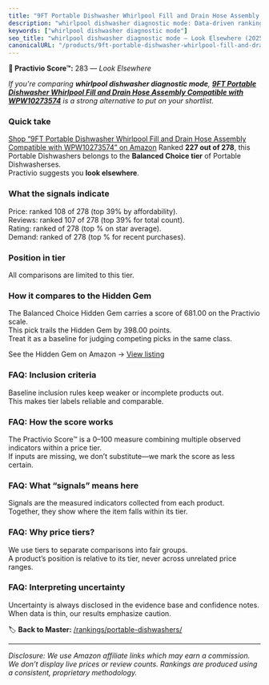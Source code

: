 ```yaml
---
title: "9FT Portable Dishwasher Whirlpool Fill and Drain Hose Assembly Compatible with WPW10273574"
description: "whirlpool dishwasher diagnostic mode: Data-driven ranking using the Practivio Score™. Positioned by quality, value, demand, findability, momentum."
keywords: ["whirlpool dishwasher diagnostic mode"]
seo_title: "whirlpool dishwasher diagnostic mode — Look Elsewhere (2025)"
canonicalURL: "/products/9ft-portable-dishwasher-whirlpool-fill-and-drain-hose-assembly-compatible-with-wpw10273574-B0DNWTW1C3/"
---
```


**🚫 Practivio Score™:** 283 — _Look Elsewhere_


*If you're comparing **whirlpool dishwasher diagnostic mode**, **[9FT Portable Dishwasher Whirlpool Fill and Drain Hose Assembly Compatible with WPW10273574](https://www.amazon.com/dp/B0DNWTW1C3?tag=practivio-20)** is a strong alternative to put on your shortlist.*
### Quick take
[Shop “9FT Portable Dishwasher Whirlpool Fill and Drain Hose Assembly Compatible with WPW10273574” on Amazon](https://www.amazon.com/dp/B0DNWTW1C3?tag=practivio-20)
Ranked **227 out of 278**, this Portable Dishwashers belongs to the **Balanced Choice tier** of Portable Dishwasherses.  
Practivio suggests you **look elsewhere**.

### What the signals indicate
Price: ranked 108 of 278 (top 39% by affordability).  
Reviews: ranked 107 of 278 (top 39% for total count).  
Rating: ranked  of 278 (top % on star average).  
Demand: ranked  of 278 (top % for recent purchases).

### Position in tier
All comparisons are limited to this tier.

### How it compares to the Hidden Gem
The Balanced Choice Hidden Gem carries a score of 681.00 on the Practivio scale.  
This pick trails the Hidden Gem by 398.00 points.  
Treat it as a baseline for judging competing picks in the same class.  

See the Hidden Gem on Amazon → [View listing](https://www.amazon.com/dp/B0B9GJFNLX?tag=practivio-20)

### FAQ: Inclusion criteria
Baseline inclusion rules keep weaker or incomplete products out.  
This makes tier labels reliable and comparable.

### FAQ: How the score works
The Practivio Score™ is a 0–100 measure combining multiple observed indicators within a price tier.  
If inputs are missing, we don’t substitute—we mark the score as less certain.

### FAQ: What “signals” means here
Signals are the measured indicators collected from each product.  
Together, they show where the item falls within its tier.

### FAQ: Why price tiers?
We use tiers to separate comparisons into fair groups.  
A product’s position is relative to its tier, never across unrelated price ranges.

### FAQ: Interpreting uncertainty
Uncertainty is always disclosed in the evidence base and confidence notes.  
When data is thin, our results emphasize caution.


🏷️ **Back to Master:** [/rankings/portable-dishwashers/](/rankings/portable-dishwashers/)

---
_Disclosure: We use Amazon affiliate links which may earn a commission. We don’t display live prices or review counts. Rankings are produced using a consistent, proprietary methodology._
